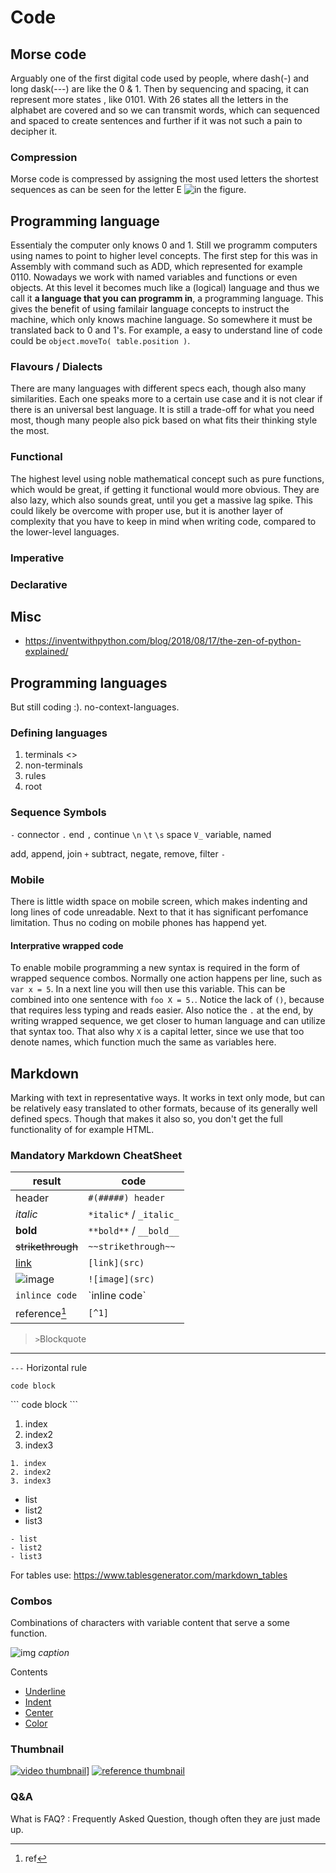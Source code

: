 # Code

## Morse code
Arguably one of the first digital code used by people, where dash(-) and long dask(---) are like the 0 & 1. Then by sequencing and spacing, it can represent more states , like 0101. With 26 states all the letters in the alphabet are covered and so we can transmit words, which can sequenced and spaced to create sentences and further if it was not such a pain to decipher it.

### Compression
Morse code is compressed by assigning the most used letters the shortest sequences as can be seen for the letter E ![in the figure](https://upload.wikimedia.org/wikipedia/commons/b/b5/International_Morse_Code.svg).

## Programming language
Essentialy the computer only knows 0 and 1. Still we programm computers using names to point to higher level concepts. The first step for this was in Assembly with command such as ADD, which represented for example 0110. Nowadays we work with named variables and functions or even objects. At this level it becomes much like a (logical) language and thus we call it **a language that you can programm in**, a programming language. This gives the benefit of using familair language concepts to instruct the machine, which only knows machine language. So somewhere it must be translated back to 0 and 1's. For example, a easy to understand line of code could be `object.moveTo( table.position )`. 

### Flavours / Dialects
There are many languages with different specs each, though also many similarities. Each one speaks more to a certain use case and it is not clear if there is an universal best language. It is still a trade-off for what you need most, though many people also pick based on what fits their thinking style the most.

### Functional
The highest level using noble mathematical concept such as pure functions, which would be great, if getting it functional would more obvious. They are also lazy, which also sounds great, until you get a massive lag spike. This could likely be overcome with proper use, but it is another layer of complexity that you have to keep in mind when writing code, compared to the lower-level languages.

### Imperative
### Declarative

## Misc
- https://inventwithpython.com/blog/2018/08/17/the-zen-of-python-explained/

## Programming languages
But still coding :). no-context-languages.

### Defining languages
1. terminals <>
2. non-terminals
3. rules
4. root

### Sequence Symbols
`-` connector
`.` end
`,` continue
`\n` `\t` `\s` space
`V_` variable, named

add, append, join `+`
subtract, negate, remove, filter `-`

### Mobile
There is little width space on mobile screen, which makes indenting and long lines of code unreadable. Next to that it has significant perfomance limitation. Thus no coding on mobile phones has happend yet. 

#### Interprative wrapped code
To enable mobile programming a new syntax is required in the form of wrapped sequence combos. Normally one action happens per line, such as `var x = 5`. In a next line you will then use this variable. This can be combined into one sentence with `foo X = 5.`.
Notice the lack of `()`, because that requires less typing and reads easier. Also notice the `.` at the end, by writing wrapped sequence, we get closer to human language and can utilize that syntax too. That also why `X` is a capital letter, since we use that too denote names, which function much the same as variables here.


## Markdown
Marking with text in representative ways. It works in text only mode, but can be relatively easy translated to other formats, because of its generally well defined specs. Though that makes it also so, you don't get the full functionality of for example HTML.

### Mandatory Markdown CheatSheet

result | code
---|---
header | `#(#####) header`
*italic* | `*italic*` / `_italic_`
**bold** | `**bold**` / `__bold__`
~~strikethrough~~ | `~~strikethrough~~`
[link]() | `[link](src)`
![image](image) | `![image](src)`
`inlince code` | \`inline code\`
reference[^1] | `[^1]`

[^1]:ref


>`>`Blockquote

--- 
`---` Horizontal rule

```
code block
```

\`\`\`
code block
\`\`\`

1. index
2. index2
3. index3

```
1. index
2. index2
3. index3
```



- list
- list2
- list3

```
- list
- list2
- list3
```

For tables use: <https://www.tablesgenerator.com/markdown_tables>

### Combos
Combinations of characters with variable content that serve a some function.

![img](src)
*caption*

Contents
- [Underline](#underline)
- [Indent](#indent)
- [Center](#center)
- [Color](#color)

### Thumbnail

[![video thumbnail]()](https://www.youtube.com/watch?v=iik25wqIuFo)]
[![reference thumbnail]()]()

### Q&A
What is FAQ?
: Frequently Asked Question, though often they are just made up.


